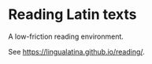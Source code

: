 # Reading Latin texts

A low-friction reading environment.

See <https://lingualatina.github.io/reading/>.
